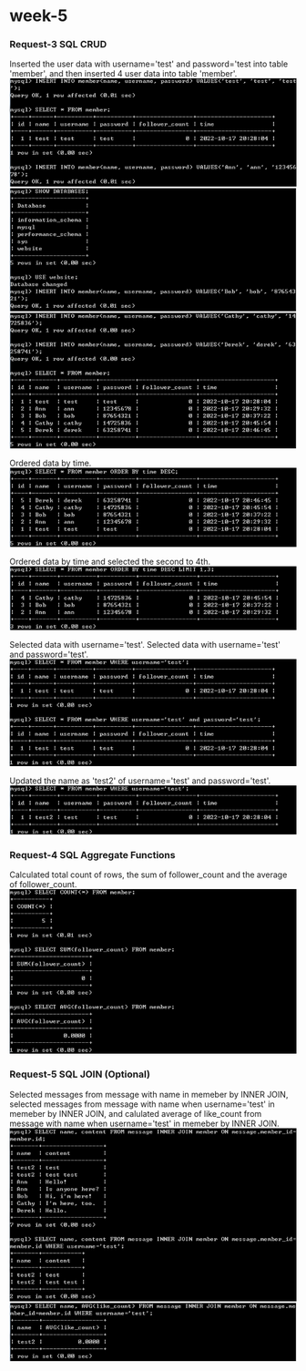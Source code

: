 # week-5

### Request-3 SQL CRUD
Inserted the user data with username='test' and password='test into table 'member', and then inserted 4 user data into table 'member'.<br/>
![request-3_01](https://github.com/ann-yachen/week-5/blob/main/request-3_01.png)
![request-3_02](https://github.com/ann-yachen/week-5/blob/main/request-3_02.png)
![request-3_03](https://github.com/ann-yachen/week-5/blob/main/request-3_03.png)

Ordered data by time.<br/>
![request-3_04](https://github.com/ann-yachen/week-5/blob/main/request-3_04.png)

Ordered data by time and selected the second to 4th.<br/>
![request-3_05](https://github.com/ann-yachen/week-5/blob/main/request-3_05.png)

Selected data with username='test'. Selected data with username='test' and password='test'.<br/>
![request-3_06](https://github.com/ann-yachen/week-5/blob/main/request-3_06.png)

Updated the name as 'test2' of username='test' and password='test'.<br/>
![request-3_07](https://github.com/ann-yachen/week-5/blob/main/request-3_07.png)

### Request-4 SQL Aggregate Functions
Calculated total count of rows, the sum of follower_count and the average of follower_count.<br/>
![request-4](https://github.com/ann-yachen/week-5/blob/main/request-4.png)

### Request-5 SQL JOIN (Optional)
Selected messages from message with name in memeber by INNER JOIN, selected messages from message with name when username='test' in memeber by INNER JOIN, and calulated average of like_count from message with name when username='test' in memeber by INNER JOIN.
![request-5](https://github.com/ann-yachen/week-5/blob/main/request-5_01.png)
![request-5](https://github.com/ann-yachen/week-5/blob/main/request-5_02.png)
